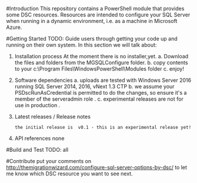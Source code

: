 #Introduction 
This repository contains a PowerShell module that provides some DSC resources.
Resources are intended to configure your SQL Server when running in a dynamic environment, 
i.e. as a machine in Microsoft Azure.
 

#Getting Started
TODO: Guide users through getting your code up and running on their own system. In this section we will  talk about:
1.	Installation process
        At the moment there is no installer,yet. 
        a. Download the files and folders from the MGSQLConfigure folder.
        b. copy contents to your c:\Program Files\WindowsPowerShell\Modules folder
        c. enjoy!

2.	Software dependencies
       a. uploads are tested with Windows Server 2016 running SQL Server 2014, 2016, vNext 1.3 CTP 
       b. we assume your PSDscRunAsCredential is permitted to do the changes, so ensure it's a member of the serveradmin role . 
       c. experimental releases are not for use in production .

3.	Latest releases / Release notes

    	the initial release is  v0.1 - this is an experimental release yet! 


4.	API references
        none 

#Build and Test
TODO: all

#Contribute
    put your comments on http://themigrationwizard.com/configure-sql-server-options-by-dsc/ to let me know which DSC resource you want to see next.
    